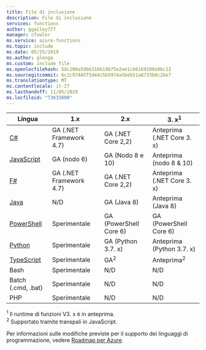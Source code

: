 ```yaml
---
title: File di inclusione
description: File di inclusione
services: functions
author: ggailey777
manager: cfowler
ms.service: azure-functions
ms.topic: include
ms.date: 05/25/2019
ms.author: glenga
ms.custom: include file
ms.openlocfilehash: 5dc200a59b6316b19b75e2ee1cb6169100a9bc22
ms.sourcegitcommit: 6c2c97445f5d44c5b5974a5beb51a8733b0c2be7
ms.translationtype: MT
ms.contentlocale: it-IT
ms.lasthandoff: 11/05/2019
ms.locfileid: "73633690"
---
```

|Lingua                                 |1.x         |2.x| 3. x<sup>1</sup> |
|-----------------------------------------|------------|---| --- |
|[C#](../articles/azure-functions/functions-reference-csharp.md)|GA (.NET Framework 4.7)|GA (.NET Core 2,2)| Anteprima (.NET Core 3. x) |
|[JavaScript](../articles/azure-functions/functions-reference-node.md)|GA (nodo 6)|GA (Nodo 8 e 10)| Anteprima (nodo 8 & 10) |
|[F#](../articles/azure-functions/functions-reference-fsharp.md)|GA (.NET Framework 4.7)|GA (.NET Core 2,2)| Anteprima (.NET Core 3. x) |
|[Java](../articles/azure-functions/functions-reference-java.md)|N/D|GA (Java 8)| Anteprima (Java 8)|
|[PowerShell](../articles/azure-functions/functions-reference-powershell.md) |Sperimentale|GA (PowerShell Core 6)| GA (PowerShell Core 6)|
|[Python](../articles/azure-functions/functions-reference-python.md)|Sperimentale|GA (Python 3.7. x)| Anteprima (Python 3.7. x)|
|[TypeScript](../articles/azure-functions/functions-reference-node.md#typescript) |Sperimentale|GA<sup>2</sup>| Anteprima<sup>2</sup> |
|Bash                |Sperimentale|N/D|N/D|
|Batch (.cmd, .bat)  |Sperimentale|N/D|N/D|
|PHP                 |Sperimentale|N/D|N/D|

<sup>1</sup> Il runtime di funzioni V3. x è in anteprima.  
<sup>2</sup> Supportato tramite transpali in JavaScript.

Per informazioni sulle modifiche previste per il supporto dei linguaggi di programmazione, vedere [Roadmap per Azure](https://azure.microsoft.com/roadmap/?tag=functions).
